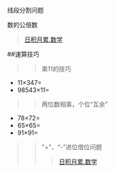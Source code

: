 线段分割问题


数的公倍数

> [日积月累.数学](/chapter1/maths.md#11.19)

##速算技巧

>>乘11的技巧
* 11×347=
* 98543×11=

>>两位数相乘，个位“互余”
* 78×72=
* 65×65=
* 91×91=

>> "+"、“-”进位借位问题
>>>[日积月累.数学](!/chapte.r1/maths.md#2018.11.20)






